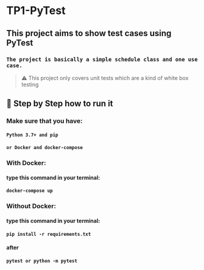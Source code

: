 # TP1-PyTest

## This project aims to show test cases using PyTest

### `The project is basically a simple schedule class and one use case.`


> ⚠️ This project only covers unit tests which are a kind of white box testing
## 🏃 Step by Step how to run it

### Make sure that you have:

#### `Python 3.7+ and pip`
#### `or Docker and docker-compose`

### With Docker:
#### type this command in your terminal:
#### `docker-compose up`

### Without Docker:
#### type this command in your terminal:
#### `pip install -r requirements.txt`
#### after
#### `pytest or python -m pytest`